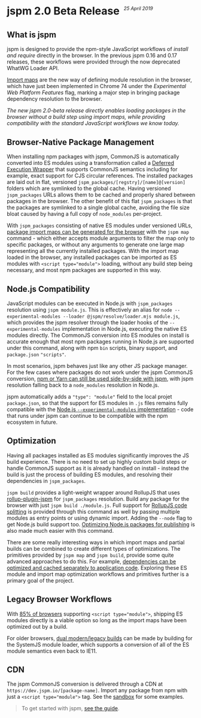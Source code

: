 # jspm 2.0 Beta Release

<p style="text-align: right; margin-top: -4em; margin-bottom: 4em; font-size: 0.9em;"><em>25 April 2019&nbsp;&nbsp;&nbsp;&nbsp;&nbsp;&nbsp;&nbsp;&nbsp;&nbsp;&nbsp;&nbsp;&nbsp;&nbsp;&nbsp;&nbsp;&nbsp;&nbsp;&nbsp;&nbsp;&nbsp;&nbsp;&nbsp;&nbsp;&nbsp;&nbsp;&nbsp;&nbsp;&nbsp;&nbsp;&nbsp;&nbsp;&nbsp;</em></p>

## What is jspm

jspm is designed to provide the npm-style JavaScript workflows of _install and require_ directly in the browser. In the previous jspm 0.16 and 0.17 releases, these workflows were provided through the now deprecated WhatWG Loader API.

[Import maps](https://github.com/wicg/import-maps) are the new way of defining module resolution in the browser, which have just been implemented in Chrome 74 under the _Experimental Web Platform Features_ flag, marking a major step in bringing package dependency resolution to the browser.

_The new jspm 2.0-beta release directly enables loading packages in the browser without a build step using import maps, while providing compatibility with the standard JavaScript workflows we know today._

## Browser-Native Package Management

When installing npm packages with jspm, CommonJS is automatically converted into ES modules using a transformation called a [Deferred Execution Wrapper](https://github.com/jspm/babel-plugin-transform-cjs-dew) that supports CommonJS semantics including for example, exact support for CJS circular references. The installed packages are laid out in flat, versioned `jspm_packages/[regstry]/[name]@[version]` folders which are symlinked to the global cache. Having versioned `jspm_packages` URLs allows them to be cached and properly shared between packages in the browser. The other benefit of this flat `jspm_packages` is that the packages are symlinked to a single global cache, avoiding the file size bloat caused by having a full copy of `node_modules` per-project.

With `jspm_packages` consisting of native ES modules under versioned URLs, [package import maps can be generated for the browser](/docs/guide#browser-modules-with-import-maps) with the `jspm map` command - which either accepts module arguments to filter the map only to specific packages, or without any arguments to generate one large map representing all the currently installed packages. With the import map loaded in the browser, any installed packages can be imported as ES modules with `<script type="module">` loading, without any build step being necessary, and most npm packages are supported in this way.

## Node.js Compatibility

JavaScript modules can be executed in Node.js with `jspm_packages` resolution using `jspm module.js`. This is effectively an alias for `node --experimental-modules --loader @jspm/resolve/loader.mjs module.js`, which provides the jspm resolver through the loader hooks of the `--experimental-modules` implementation in Node.js, executing the native ES modules directly. The CommonJS conversion into ES modules on install is accurate enough that most npm packages running in Node.js are supported under this command, along with npm `bin` scripts, binary support, and `package.json` `"scripts"`.

In most scenarios, jspm behaves just like any other JS package manager. For the few cases where packages do not work under the jspm CommonJS conversion, [npm or Yarn can still be used side-by-side with jspm](/docs/integrations#npm), with jspm resolution falling back to a `node_modules` resolution in Node.js.

jspm automatically adds a `"type": "module"` field to the local projet `package.json`, so that the support for ES modules in `.js` files remains fully compatible with the [Node.js `--experimental-modules` implementation](http://2ality.com/2019/04/nodejs-esm-impl.html#filename-extensions) - code that runs under jspm can continue to be compatible with the npm ecosystem in future.

## Optimization

Having all packages installed as ES modules significantly improves the JS build experience. There is no need to set up highly custom build steps or handle CommonJS support as it is already handled on install - instead the build is just the process of building ES modules, and resolving their dependencies in `jspm_packages`.

`jspm build` provides a light-weight wrapper around RollupJS that uses [rollup-plugin-jspm](https://github.com/jspm/rollup-plugin-jspm) for `jspm_packages` resolution. Build any package for the browser with just `jspm build ./module.js`. Full support for [RollupJS code splitting](https://rollupjs.org/guide/en#code-splitting) is provided through this command as well by passing multiple modules as entry points or using dynamic import. Adding the `--node` flag to get Node.js build support too. [Optimizing Node.js packages for publishing](/docs/guide#optimizing-nodejs-libraries-for-publishing) is also made much easier with this command.

There are some really interesting ways in which import maps and partial builds can be combined to create different types of optimizations. The primitives provided by `jspm map` and `jspm build`, provide some quite advanced approaches to do this. For example, [dependencies can be optimized and cached separately to application code](/docs/guide#optimized-dependency-builds). Exploring these ES module and import map optimization workflows and primitives further is a primary goal of the project.

## Legacy Browser Workflows

With [85% of browsers](https://caniuse.com/#feat=es6-module) supporting `<script type="module">`, shipping ES modules directly is a viable option so long as the import maps have been optimized out by a build.

For older browsers, [dual modern/legacy builds](/docs/guide#systemjs-legacy-browser-support) can be made by building for the SystemJS module loader, which supports a conversion of all of the ES module semantics even back to IE11.

## CDN

The jspm CommonJS conversion is delivered through a CDN at `https://dev.jspm.io/[package-name]`. Import any package from npm with just a `<script type="module">` tag. See the [sandbox](/sandbox) for some examples.

> To get started with jspm, [see the guide](/docs/guide).